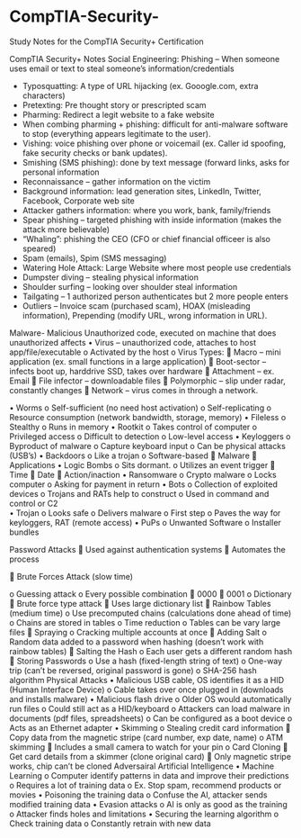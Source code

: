# CompTIA-Security-
Study Notes for the CompTIA Security+ Certification

CompTIA Security+ Notes
Social Engineering:
Phishing – When someone uses email or text to steal someone’s information/credentials
-	Typosquatting: A type of URL hijacking (ex. Gooogle.com, extra characters)
-	Pretexting: Pre thought story or prescripted scam
-	Pharming: Redirect a legit website to a fake website
-	When combing pharming + phishing: difficult for anti-malware software to stop (everything appears legitimate to the user).
-	Vishing: voice phishing over phone or voicemail (ex. Caller id spoofing, fake security checks or bank updates). 
-	Smishing (SMS phishing): done by text message (forward links, asks for personal information
-	Reconnaissance – gather information on the victim
-	Background information: lead generation sites, LinkedIn, Twitter, Facebook, Corporate web site
-	Attacker gathers information: where you work, bank, family/friends
-	Spear phishing – targeted phishing with inside information (makes the attack more believable)
-	“Whaling”: phishing the CEO (CFO or chief financial officeer is also speared)
-	Spam (emails), Spim (SMS messaging)
-	Watering Hole Attack: Large Website where most people use credentials
-	Dumpster diving – stealing physical information
-	Shoulder surfing – looking over shoulder steal information
-	Tailgating – 1 authorized person authenticates but 2 more people enters
-	 Outliers – Invoice scam (purchased scam), HOAX (misleading information), Prepending (modify URL, wrong information in URL).

Malware- Malicious Unauthorized code, executed on machine that does unauthorized affects
•	Virus – unauthorized code, attaches to host app/file/executable
o	Activated by the host
o	Virus Types:
	Macro – mini application (ex. small functions in a large application) 
	Boot-sector – infects boot up, harddrive SSD, takes over hardware
	Attachment – ex. Email
	File infector – downloadable files
	Polymorphic – slip under radar, constantly changes
	Network – virus comes in through a network.

•	Worms
o	Self-sufficient (no need host activation)
o	Self-replicating
o	Resource consumption (network bandwidth, storage, memory)
•	Fileless
o	Stealthy
o	Runs in memory
•	Rootkit
o	Takes control of computer
o	Privileged access
o	Difficult to detection
o	Low-level access
•	Keyloggers
o	Byproduct of malware
o	Capture keyboard input
o	Can be physical attacks (USB’s)
•	Backdoors 
o	Like a trojan
o	Software-based
	Malware
	Applications
•	Logic Bombs
o	Sits dormant.
o	Utilizes an event trigger
	Time
	Date
	Action/inaction
•	Ransomware
o	Crypto malware
o	Locks computer
o	Asking for payment in return
•	Bots
o	Collection of exploited devices
o	Trojans and RATs help to construct
o	Used in command and control or C2	
•	Trojan
o	Looks safe
o	Delivers malware
o	First step
o	Paves the way for keyloggers, RAT (remote access)
•	PuPs
o	Unwanted Software
o	Installer bundles


Password Attacks
	Used against authentication systems
	Automates the process

	Brute Forces Attack (slow time)

o	Guessing attack
o	Every possible combination
	0000
	0001
o	Dictionary
	Brute force type attack
	Uses large dictionary list
	Rainbow Tables (medium time)
o	Use precomputed chains (calculations done ahead of time)
o	Chains are stored in tables
o	Time reduction
o	Tables can be vary large files
	Spraying
o	Cracking multiple accounts at once
	Adding Salt
o	Random data added to a password when hashing (doesn’t work with rainbow tables)
	Salting the Hash
o	Each user gets a different random hash
	Storing Passwords
o	Use a hash (fixed-length string of text)
o	One-way trip (can’t be reversed, original password is gone)
o	SHA-256 hash algorithm
Physical Attacks
•	Malicious USB cable, OS identifies it as a HID (Human Interface Device)
o	Cable takes over once plugged in (downloads and installs malware)
•	Malicious flash drive
o	Older OS would automatically run files
o	Could still act as a HID/keyboard
o	Attackers can load malware in documents (pdf files, spreadsheets)
o	Can be configured as a boot device
o	Acts as an Ethernet adapter
•	Skimming
o	Stealing credit card information
	Copy data from the magnetic stripe (card number, exp date, name)
o	ATM skimming 
	Includes a small camera to watch for your pin
o	Card Cloning
	Get card details from a skimmer (clone original card)
	Only magnetic stripe works, chip can’t be cloned
Adversairal Artificial Intelligence
•	Machine Learning
o	Computer identify patterns in data and improve their predictions
o	Requires a lot of training data
o	Ex. Stop spam, recommend products or movies
•	Poisoning the training data
o	Confuse the AI, attacker sends modified training data
•	Evasion attacks
o	AI is only as good as the training
o	Attacker finds holes and limitations
•	Securing the learning algorithm 
o	Check training data
o	Constantly retrain with new data





